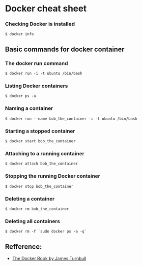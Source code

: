 # Docker cheat sheet

### Checking Docker is installed

`$ docker info`

## Basic commands for docker container

### The docker run command

`$ docker run -i -t ubuntu /bin/bash`

### Listing Docker containers

`$ docker ps -a`

### Naming a container

`$ docker run --name bob_the_container -i -t ubuntu /bin/bash`

### Starting a stopped container

`$ docker start bob_the_container`

### Attaching to a running container

`$ docker attach bob_the_container`

### Stopping the running Docker container

`$ docker stop bob_the_container`

### Deleting a container

`$ docker rm bob_the_container`

### Deleting all containers

`` $ docker rm -f `sudo docker ps -a -q`  ``

## Refference:

- [The Docker Book by James Turnbull](https://dockerbook.com/)
